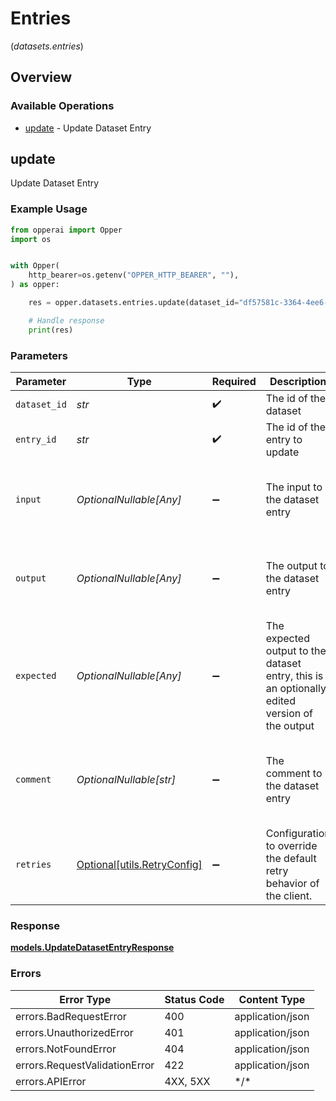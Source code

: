 # Entries
(*datasets.entries*)

## Overview

### Available Operations

* [update](#update) - Update Dataset Entry

## update

Update Dataset Entry

### Example Usage

<!-- UsageSnippet language="python" operationID="update_dataset_entry_datasets__dataset_id__entries__entry_id__patch" method="patch" path="/datasets/{dataset_id}/entries/{entry_id}" -->
```python
from opperai import Opper
import os


with Opper(
    http_bearer=os.getenv("OPPER_HTTP_BEARER", ""),
) as opper:

    res = opper.datasets.entries.update(dataset_id="df57581c-3364-4ee6-a9f8-7de20cb937ff", entry_id="2789b25b-1a98-4360-96ee-67e9af98c53f", input="Given this input, what is the output?", output="This is the output to the dataset entry", expected="This `was` the output to the dataset entry", comment="This is an example of how one can edit the output")

    # Handle response
    print(res)

```

### Parameters

| Parameter                                                                                    | Type                                                                                         | Required                                                                                     | Description                                                                                  | Example                                                                                      |
| -------------------------------------------------------------------------------------------- | -------------------------------------------------------------------------------------------- | -------------------------------------------------------------------------------------------- | -------------------------------------------------------------------------------------------- | -------------------------------------------------------------------------------------------- |
| `dataset_id`                                                                                 | *str*                                                                                        | :heavy_check_mark:                                                                           | The id of the dataset                                                                        |                                                                                              |
| `entry_id`                                                                                   | *str*                                                                                        | :heavy_check_mark:                                                                           | The id of the entry to update                                                                |                                                                                              |
| `input`                                                                                      | *OptionalNullable[Any]*                                                                      | :heavy_minus_sign:                                                                           | The input to the dataset entry                                                               | Given this input, what is the output?                                                        |
| `output`                                                                                     | *OptionalNullable[Any]*                                                                      | :heavy_minus_sign:                                                                           | The output to the dataset entry                                                              | This is the output to the dataset entry                                                      |
| `expected`                                                                                   | *OptionalNullable[Any]*                                                                      | :heavy_minus_sign:                                                                           | The expected output to the dataset entry, this is an optionally edited version of the output | This `was` the output to the dataset entry                                                   |
| `comment`                                                                                    | *OptionalNullable[str]*                                                                      | :heavy_minus_sign:                                                                           | The comment to the dataset entry                                                             | This is an example of how one can edit the output                                            |
| `retries`                                                                                    | [Optional[utils.RetryConfig]](../../models/utils/retryconfig.md)                             | :heavy_minus_sign:                                                                           | Configuration to override the default retry behavior of the client.                          |                                                                                              |

### Response

**[models.UpdateDatasetEntryResponse](../../models/updatedatasetentryresponse.md)**

### Errors

| Error Type                    | Status Code                   | Content Type                  |
| ----------------------------- | ----------------------------- | ----------------------------- |
| errors.BadRequestError        | 400                           | application/json              |
| errors.UnauthorizedError      | 401                           | application/json              |
| errors.NotFoundError          | 404                           | application/json              |
| errors.RequestValidationError | 422                           | application/json              |
| errors.APIError               | 4XX, 5XX                      | \*/\*                         |